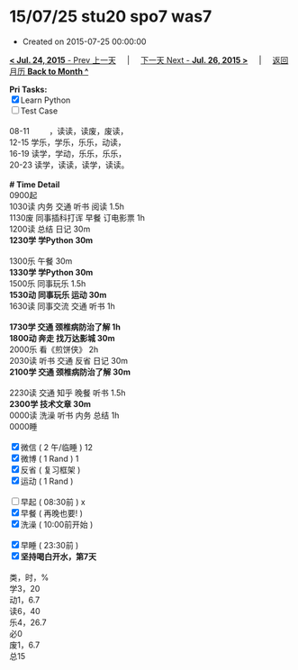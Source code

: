 # 15/07/25 stu20 spo7 was7

- Created on 2015-07-25 00:00:00

[**< Jul. 24, 2015** - Prev 上一天](/lifelogs/2015/07/d24.md) &nbsp; &nbsp; | &nbsp; &nbsp; [下一天 Next - **Jul. 26, 2015 >**](/lifelogs/2015/07/d26.md) &nbsp; &nbsp; |  &nbsp; &nbsp; [返回月历 **Back to Month ^**](/lifelogs/2015/07/index.md)
<br/><div><b>Pri Tasks:</b></div><div><input checked="true" type="checkbox"/>Learn Python</div><div><input type="checkbox"/>Test Case</div><div><br/></div><div>08-11         ，读读，读废，废读，</div><div>12-15 学乐，学乐，乐乐，动读，</div><div>16-19 读学，学动，乐乐，乐乐，</div><div>20-23 读学，读读，读学，读读。</div><div><br/></div><div><b># Time Detail</b></div><div>0900起</div><div>1030读 内务 交通 听书 阅读 1.5h</div><div>1130废 同事插科打诨 早餐 订电影票 1h</div><div>1200读 总结 日记 30m</div><div><b>1230学 学Python 30m</b></div><div><br/></div><div>1300乐 午餐 30m</div><div><b>1330学 学Python 30m</b></div><div>1500乐 同事玩乐 1.5h</div><div><b>1530动 同事玩乐 运动 30m</b></div><div>1630读 同事交流 交通 听书 1h</div><div><br/></div><div><b>1730学 交通 颈椎病防治了解 1h</b></div><div><b>1800动 奔走 找万达影城 30m</b></div><div>2000乐 看《煎饼侠》 2h</div><div>2030读 听书 交通 反省 日记 30m</div><div><b>2100学 交通 颈椎病防治了解 30m</b></div><div><br/></div><div>2230读 交通 知乎 晚餐 听书 1.5h</div><div><b>2300学 技术文章 30m</b></div><div>0000读 洗澡 听书 内务 总结 1h</div><div>0000睡</div><div><br/></div><div><input checked="true" type="checkbox"/>微信 ( 2 午/临睡 ) 12</div><div><input checked="true" type="checkbox"/>微博 ( 1 Rand ) 1</div><div><input checked="true" type="checkbox"/>反省 ( 复习框架 )</div><div><input checked="true" type="checkbox"/>运动 ( 1 Rand )</div><div><br/></div><div><input type="checkbox"/>早起 ( 08:30前 ) x</div><div><input checked="true" type="checkbox"/>早餐 ( 再晚也要! )</div><div><input checked="true" type="checkbox"/>洗澡 ( 10:00前开始 )</div><div><br/></div><div><input checked="true" type="checkbox"/>早睡 ( 23:30前 )</div><div><b><input checked="true" type="checkbox"/></b><b>坚持喝白开水，第7天</b></div><div><br/></div><div>类，时，%</div><div>学3，20</div><div>动1，6.7</div><div>读6，40</div><div>乐4，26.7</div><div>必0</div><div>废1，6.7</div><div>总15</div>
